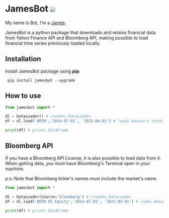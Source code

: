 
# JamesBot     ![](https://ibb.co/K26CH92) 

My name is Bot, I'm a [James](https://github.com/felipe-fp/JamesBot).

JamesBot is a python package that downloads and retains financial data from Yahoo Finance API and Bloomberg API, making possible to load financial time series previously loaded locally.


## Installation


Install JamesBot package using **pip**:
```
 pip install jamesbot --upgrade
```

## How to use


```python
from jamesbot import *

dl = DataLoader() # creates DataLoader
df = dl.load('AMZN','2014-07-01', '2021-04-01') # loads Amazon's stock price 

print(df) # prints DataFrame

```

## Bloomberg API

If you have a Bloomberg API License, it is also possible to load data from it. When getting data, 
you must have Bloomberg's Terminal open in your machine.

p.s: Note that Bloomberg ticker's names must include the market's name.

```python
from jamesbot import *

dl = DataLoader(source='bloomberg') # creates DataLoader
df = dl.load('AMZN US Equity','2014-07-01', '2021-04-01') # loads Amazon's stock price 

print(df) # prints DataFrame

```


